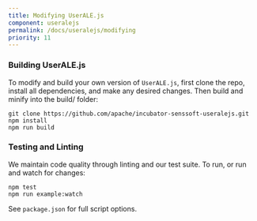 ```yaml
---
title: Modifying UserALE.js
component: useralejs
permalink: /docs/useralejs/modifying
priority: 11
---
```


### Building UserALE.js

To modify and build your own version of ``UserALE.js``, first clone the repo, install all dependencies, and make any desired changes. Then build and minify into the build/ folder:

  ```shell
  git clone https://github.com/apache/incubator-senssoft-useralejs.git
  npm install
  npm run build
  ```

### Testing and Linting

We maintain code quality through linting and our test suite.  To run, or run and watch for changes:

  ```shell
  npm test
  npm run example:watch
  ```

See ``package.json`` for full script options.
